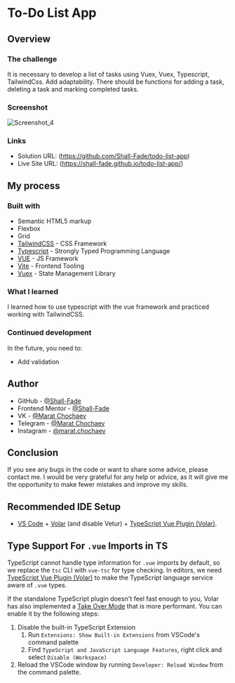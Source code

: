 # To-Do List App

## Overview

### The challenge

It is necessary to develop a list of tasks using Vuex, Vuex, Typescript, TailwindCss.
Add adaptability.
There should be functions for adding a task, deleting a task and marking completed tasks.

### Screenshot

![Screenshot_4](https://user-images.githubusercontent.com/75619295/219062816-c68dc34a-65d0-4dac-bf13-ddffb79c511d.png)

### Links

- Solution URL: (https://github.com/Shall-Fade/todo-list-app)
- Live Site URL: (https://shall-fade.github.io/todo-list-app/)

## My process

### Built with

- Semantic HTML5 markup
- Flexbox
- Grid
- [TailwindCSS](https://tailwindcss.com) - CSS Framework
- [Typescript](https://www.typescriptlang.org) - Strongly Typed Programming Language
- [VUE](https://vuejs.org) - JS Framework
- [Vite](https://vitejs.dev) - Frontend Tooling
- [Vuex](https://vuex.vuejs.org) - State Management Library

### What I learned

I learned how to use typescript with the vue framework and practiced working with TailwindCSS.

### Continued development

In the future, you need to:

- Add validation

## Author

- GitHub - [@Shall-Fade](https://github.com/Shall-Fade)
- Frontend Mentor - [@Shall-Fade](https://www.frontendmentor.io/profile/Shall-Fade)
- VK - [@Marat Chochaev](https://vk.com/0another0)
- Telegram - [@Marat Chochaev](https://t.me/another_rn)
- Instagram - [@marat.chochaev](https://www.instagram.com/marat.chochaev/)

## Conclusion

If you see any bugs in the code or want to share some advice, please contact me. I would be very grateful for any help or advice, as it will give me the opportunity to make fewer mistakes and improve my skills.

## Recommended IDE Setup

- [VS Code](https://code.visualstudio.com/) + [Volar](https://marketplace.visualstudio.com/items?itemName=Vue.volar) (and disable Vetur) + [TypeScript Vue Plugin (Volar)](https://marketplace.visualstudio.com/items?itemName=Vue.vscode-typescript-vue-plugin).

## Type Support For `.vue` Imports in TS

TypeScript cannot handle type information for `.vue` imports by default, so we replace the `tsc` CLI with `vue-tsc` for type checking. In editors, we need [TypeScript Vue Plugin (Volar)](https://marketplace.visualstudio.com/items?itemName=Vue.vscode-typescript-vue-plugin) to make the TypeScript language service aware of `.vue` types.

If the standalone TypeScript plugin doesn't feel fast enough to you, Volar has also implemented a [Take Over Mode](https://github.com/johnsoncodehk/volar/discussions/471#discussioncomment-1361669) that is more performant. You can enable it by the following steps:

1. Disable the built-in TypeScript Extension
   1. Run `Extensions: Show Built-in Extensions` from VSCode's command palette
   2. Find `TypeScript and JavaScript Language Features`, right click and select `Disable (Workspace)`
2. Reload the VSCode window by running `Developer: Reload Window` from the command palette.
